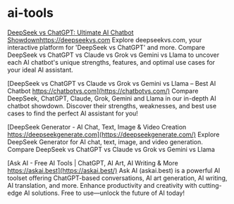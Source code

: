 # ai-tools


[DeepSeek vs ChatGPT: Ultimate AI Chatbot Showdownhttps://deepseekvs.com](https://deepseekvs.com/)
Explore deepseekvs.com, your interactive platform for 'DeepSeek vs ChatGPT' and more. Compare DeepSeek vs ChatGPT vs Claude vs Grok vs Gemini vs Llama to uncover each AI chatbot's unique strengths, features, and optimal use cases for your ideal AI assistant.

[DeepSeek vs ChatGPT vs Claude vs Grok vs Gemini vs Llama – Best AI Chatbot https://chatbotvs.com](https://chatbotvs.com/)
Compare DeepSeek, ChatGPT, Claude, Grok, Gemini and Llama in our in-depth AI chatbot showdown. Discover their strengths, weaknesses, and best use cases to find the perfect AI assistant for you!

[DeepSeek Generator - AI Chat, Text, Image & Video Creation https://deepseekgenerate.com](https://deepseekgenerate.com/)
Explore DeepSeek Generator for AI chat, text, image, and video generation. Compare DeepSeek vs ChatGPT vs Claude vs Grok vs Gemini vs Llama

[Ask AI - Free AI Tools | ChatGPT, AI Art, AI Writing & More https://askai.best](https://askai.best/)
Ask AI (askai.best) is a powerful AI toolset offering ChatGPT-based conversations, AI art generation, AI writing, AI translation, and more. Enhance productivity and creativity with cutting-edge AI solutions. Free to use—unlock the future of AI today!
